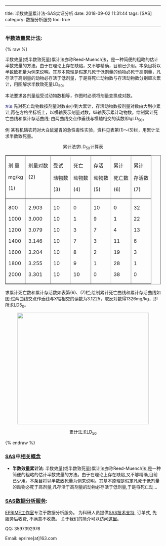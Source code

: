 
---
title: 半数效量累计法-SAS实证分析
date: 2018-09-02 11:31:44
tags: [SAS]
category: 数据分析服务
toc: true

---



<span></span>
<!-- more -->



### 半数效量累计法:

{% raw %}
<div class="p1">半数效量(或半数致死量)累计法亦称Reed-Muench法，是一种简便的粗略的估计半数效量的方法。由于在理论上存在缺陷，又不够精确，目前已少用。本条目将以半数致死量为例来说明。其基本原理是假定凡死于低剂量的动物必死于高剂量，凡存活于高剂量的动物必存活于低剂量，于是将死亡动物数与存活动物数分别顺次累计，用图解求半数致死量LD<sub>50</sub>。
<p>本法要求各剂量组受试动物数相等，作图时必须将剂量变换成对数。
</p><p><font color="#0A0A6C"><small>方法</small></font> 先对死亡动物数按剂量对数由小到大累计，存活动物数按剂量对数由大到小累计;再在方格坐标纸上，以横轴表示剂量对数，纵轴表示累计动物数，绘制累计死亡曲线和累计存活曲线; 由两曲线交点作垂线与横轴相交的读数即lgLD<sub>50</sub>。
</p><p>例 某有机磷农药对大白鼠灌胃的急性毒性实验，资料见表第(1)～(5)栏，用累计法求半数致死量。
</p><p></p><p align="center">累计法求LD<sub>50</sub>计算表</p>
<p></p><p align="center"></p><div class="dtable"><table imgpath="/CRFDPIC/R200612059/R200612059.0205.1.png" class="viewtb" border="1"><tr valign="top"><td class="viewtd">
剂 量<br>
mg/kg<br>
(1)</td><td class="viewtd">
剂量对数<br>
(2)</td><td class="viewtd">
受试<br>
动物数<br>
(3)</td><td class="viewtd">
死亡<br>
动物数<br>
(4)</td><td class="viewtd">
存活<br>
动物数<br>
(5)</td><td class="viewtd">
累计<br>
死亡数<br>
(6)</td><td class="viewtd">
累计<br>
存活数<br>
(7)</td></tr><tr valign="top"><td class="viewtd">
800<br>
1000<br>
1200<br>
1400<br>
1600<br>
1800<br>
2000</td><td class="viewtd">
2.903<br>
3.000<br>
3.079<br>
3.146<br>
3.204<br>
3.255<br>
3.301</td><td class="viewtd">
10<br>
10<br>
10<br>
10<br>
10<br>
10<br>
10</td><td class="viewtd">
0<br>
1<br>
3<br>
7<br>
8<br>
9<br>
10</td><td class="viewtd">
10<br>
9<br>
7<br>
3<br>
2<br>
1<br>
0</td><td class="viewtd">
0<br>
1<br>
4<br>
11<br>
19<br>
28<br>
38</td><td class="viewtd">
32<br>
22<br>
13<br>
6<br>
3<br>
1<br>
0</td></tr></table></div>
<p>求累计死亡数和累计存活数如表第(6)、(7)栏;绘制累计死亡曲线和累计存活曲线如图;过两曲线交点作垂线与X轴相交的读数为3.1225，取反对数得1326mg/kg，即所求LD5<sub>0</sub>。</p><p align="center"><span class="imgdiv" style="text-align:center;"><img onclick="zoomPic(this);" align="absmiddle" width="426" height="361" src="/CRFDPIC/R200612059/R200612059.0205.3.png"></span></p>
<p></p><p align="center">累计法求LD<sub>50</sub></p></div>
{% endraw %}



### [SAS](/tags/SAS/)中[相关概念](/categories/数据分析服务)

- **半数效量累计法**: 半数效量(或半数致死量)累计法亦称Reed-Muench法,是一种简便的粗略的估计半数效量的方法。由于在理论上存在缺陷,又不够精确,目前已少用。本条目将以半数致死量为例来说明。其基本原理是假定凡死于低剂量的动物必死于高剂量,凡存活于高剂量的动物必存活于低剂量,于是将死亡动...




### [SAS](/tags/SAS/)[数据分析服务](/categories/数据分析服务/):
[EPRIME工作室](http://eprime.cn/)专注于数据分析服务。
为科研人员提供[SAS技术支持](http://eprime.cn/2018/08/18/EPRIME工作室SAS代做服务详情/), 订单式, 先服务后收费, 不满意不收费。
关于我们的简介可以访问[这里](http://eprime.cn/2018/08/17/关于EPRIME工作室/)。

QQ: 3597392976

Email: eprime[at]163.com



